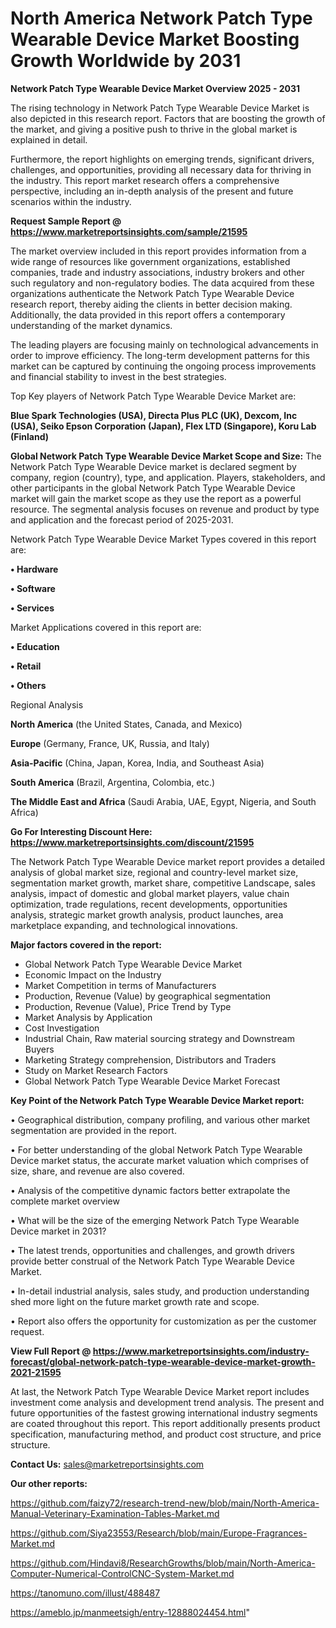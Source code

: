 # North America Network Patch Type Wearable Device Market Boosting Growth Worldwide by 2031

<Strong> Network Patch Type Wearable Device Market Overview 2025 - 2031</strong>

The rising technology in Network Patch Type Wearable Device Market is also depicted in this research report. Factors that are boosting the growth of the market, and giving a positive push to thrive in the global market is explained in detail.

Furthermore, the report highlights on emerging trends, significant drivers, challenges, and opportunities, providing all necessary data for thriving in the industry. This report market research offers a comprehensive perspective, including an in-depth analysis of the present and future scenarios within the industry.

<strong>Request Sample Report @ <a href=https://www.marketreportsinsights.com/sample/21595>https://www.marketreportsinsights.com/sample/21595</a></strong>

The market overview included in this report provides information from a wide range of resources like government organizations, established companies, trade and industry associations, industry brokers and other such regulatory and non-regulatory bodies. The data acquired from these organizations authenticate the Network Patch Type Wearable Device research report, thereby aiding the clients in better decision making. Additionally, the data provided in this report offers a contemporary understanding of the market dynamics.

The leading players are focusing mainly on technological advancements in order to improve efficiency. The long-term development patterns for this market can be captured by continuing the ongoing process improvements and financial stability to invest in the best strategies.

Top Key players of Network Patch Type Wearable Device Market are:

<strong>Blue Spark Technologies (USA), Directa Plus PLC (UK), Dexcom, Inc (USA), Seiko Epson Corporation (Japan), Flex LTD (Singapore), Koru Lab (Finland)</strong>

<strong><b>Global Network Patch Type Wearable Device Market Scope and Size:</b></strong>
The Network Patch Type Wearable Device market is declared segment by company, region (country), type, and application. Players, stakeholders, and other participants in the global Network Patch Type Wearable Device market will gain the market scope as they use the report as a powerful resource. The segmental analysis focuses on revenue and product by type and application and the forecast period of 2025-2031.

Network Patch Type Wearable Device Market Types covered in this report are:

<strong>• Hardware

• Software

• Services</strong>

Market Applications covered in this report are:

<strong>• Education

• Retail

• Others</strong> 

Regional Analysis

<strong>North America</strong> (the United States, Canada, and Mexico)

<strong>Europe</strong> (Germany, France, UK, Russia, and Italy)

<strong>Asia-Pacific</strong> (China, Japan, Korea, India, and Southeast Asia)

<strong>South America</strong> (Brazil, Argentina, Colombia, etc.)

<strong>The Middle East and Africa</strong> (Saudi Arabia, UAE, Egypt, Nigeria, and South Africa)

<strong>Go For Interesting Discount Here: <a href=https://www.marketreportsinsights.com/discount/21595>https://www.marketreportsinsights.com/discount/21595</a></strong>

The Network Patch Type Wearable Device market report provides a detailed analysis of global market size, regional and country-level market size, segmentation market growth, market share, competitive Landscape, sales analysis, impact of domestic and global market players, value chain optimization, trade regulations, recent developments, opportunities analysis, strategic market growth analysis, product launches, area marketplace expanding, and technological innovations.

<strong><b>Major factors covered in the report:</b></strong>
<ul>
  <li>Global Network Patch Type Wearable Device Market </li>
  <li>Economic Impact on the Industry</li>
  <li>Market Competition in terms of Manufacturers</li>
  <li>Production, Revenue (Value) by geographical segmentation</li>
  <li>Production, Revenue (Value), Price Trend by Type</li>
  <li>Market Analysis by Application</li>
  <li>Cost Investigation</li>
  <li>Industrial Chain, Raw material sourcing strategy and Downstream Buyers</li>
  <li>Marketing Strategy comprehension, Distributors and Traders</li>
  <li>Study on Market Research Factors</li>
  <li>Global Network Patch Type Wearable Device Market Forecast</li>
</ul>

<strong><b>Key Point of the Network Patch Type Wearable Device Market report:</b></strong>

• Geographical distribution, company profiling, and various other market segmentation are provided in the report.

• For better understanding of the global Network Patch Type Wearable Device market status, the accurate market valuation which comprises of size, share, and revenue are also covered.

• Analysis of the competitive dynamic factors better extrapolate the complete market overview

• What will be the size of the emerging Network Patch Type Wearable Device market in 2031?

• The latest trends, opportunities and challenges, and growth drivers provide better construal of the Network Patch Type Wearable Device Market.

• In-detail industrial analysis, sales study, and production understanding shed more light on the future market growth rate and scope.

• Report also offers the opportunity for customization as per the customer request.

<strong><b>View Full Report @ <a href=https://www.marketreportsinsights.com/industry-forecast/global-network-patch-type-wearable-device-market-growth-2021-21595>https://www.marketreportsinsights.com/industry-forecast/global-network-patch-type-wearable-device-market-growth-2021-21595</a></b></strong>


At last, the Network Patch Type Wearable Device Market report includes investment come analysis and development trend analysis. The present and future opportunities of the fastest growing international industry segments are coated throughout this report. This report additionally presents product specification, manufacturing method, and product cost structure, and price structure.

<strong>Contact Us:</strong>
sales@marketreportsinsights.com

<strong>Our other reports:</strong>

<a href=https://github.com/faizy72/research-trend-new/blob/main/North-America-Manual-Veterinary-Examination-Tables-Market.md>https://github.com/faizy72/research-trend-new/blob/main/North-America-Manual-Veterinary-Examination-Tables-Market.md</a>

<a href=https://github.com/Siya23553/Research/blob/main/Europe-Fragrances-Market.md>https://github.com/Siya23553/Research/blob/main/Europe-Fragrances-Market.md</a>

<a href=https://github.com/Hindavi8/ResearchGrowths/blob/main/North-America-Computer-Numerical-ControlCNC-System-Market.md>https://github.com/Hindavi8/ResearchGrowths/blob/main/North-America-Computer-Numerical-ControlCNC-System-Market.md</a>

<a href=https://tanomuno.com/illust/488487>https://tanomuno.com/illust/488487</a>

<a href=https://ameblo.jp/manmeetsigh/entry-12888024454.html>https://ameblo.jp/manmeetsigh/entry-12888024454.html</a>"
